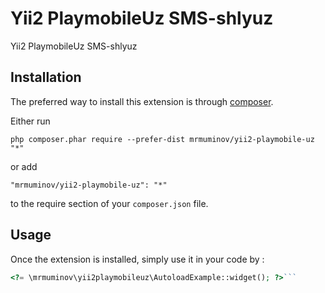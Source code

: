 Yii2 PlaymobileUz SMS-shlyuz 
=============================
Yii2 PlaymobileUz SMS-shlyuz 

Installation
------------

The preferred way to install this extension is through [composer](http://getcomposer.org/download/).

Either run

```
php composer.phar require --prefer-dist mrmuminov/yii2-playmobile-uz "*"
```

or add

```
"mrmuminov/yii2-playmobile-uz": "*"
```

to the require section of your `composer.json` file.


Usage
-----

Once the extension is installed, simply use it in your code by  :

```php
<?= \mrmuminov\yii2playmobileuz\AutoloadExample::widget(); ?>```